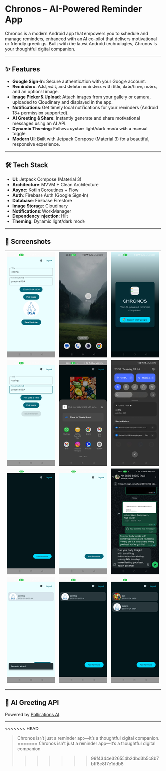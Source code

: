 # Chronos – AI-Powered Reminder App

Chronos is a modern Android app that empowers you to schedule and manage reminders, enhanced with an AI co-pilot that delivers motivational or friendly greetings. Built with the latest Android technologies, Chronos is your thoughtful digital companion.

---

## ✨ Features

- **Google Sign-In**: Secure authentication with your Google account.
- **Reminders**: Add, edit, and delete reminders with title, date/time, notes, and an optional image.
- **Image Picker & Upload**: Attach images from your gallery or camera, uploaded to Cloudinary and displayed in the app.
- **Notifications**: Get timely local notifications for your reminders (Android 13+ permission supported).
- **AI Greeting & Share**: Instantly generate and share motivational messages using an AI API.
- **Dynamic Theming**: Follows system light/dark mode with a manual toggle.
- **Modern UI**: Built with Jetpack Compose (Material 3) for a beautiful, responsive experience.

---

## 🛠️ Tech Stack

- **UI**: Jetpack Compose (Material 3)
- **Architecture**: MVVM + Clean Architecture
- **Async**: Kotlin Coroutines + Flow
- **Auth**: Firebase Auth (Google Sign-In)
- **Database**: Firebase Firestore
- **Image Storage**: Cloudinary
- **Notifications**: WorkManager
- **Dependency Injection**: Hilt
- **Theming**: Dynamic light/dark mode

---

## 📸 Screenshots

|                              |                              |                              |
|------------------------------|------------------------------|------------------------------|
| ![s1](assets/s1.jpg)         | ![s2](assets/s2.jpg)         | ![s3](assets/s3.jpg)         |
| ![s4](assets/s4.jpg)         | ![s5](assets/s5.jpg)         | ![s6](assets/s6.jpg)         |
| ![s7](assets/s7.jpg)         | ![s8](assets/s8.jpg)         | ![s9](assets/s9.jpg)         |
| ![s10](assets/s10.jpg)          | ![s11](assets/s11.jpg)          | ![s12](assets/s12.jpg)          |

---

## 🤖 AI Greeting API

Powered by [Pollinations AI](https://text.pollinations.ai/).

---


<<<<<<< HEAD
> Chronos isn’t just a reminder app—it’s a thoughtful digital companion.    
=======
> Chronos isn’t just a reminder app—it’s a thoughtful digital companion.   
>>>>>>> 99f4344e326554b2dbd3b5c8b7bff8c8f7e1ddb8
